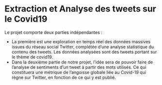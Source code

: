 # Extraction et Analyse des tweets sur le Covid19

Le projet comporte deux parties indépendantes :
-	La première est une exploration en temps réel des données massives issues du réseau social Twitter, complétée d’une analyse statistique du contenu des tweets. Les données analysées sont des tweets portant sur le thème de covid19.
-	Dans la deuxième partie de notre projet, l’idée sera de pouvoir faire de l’analyse de sentiments d’un tweet à partir des mots utilisés. Ce qui constituera une métrique de l’angoisse globale liée au Covid-19 qui règne sur Twitter, en fonction de ce qui y est publié.
